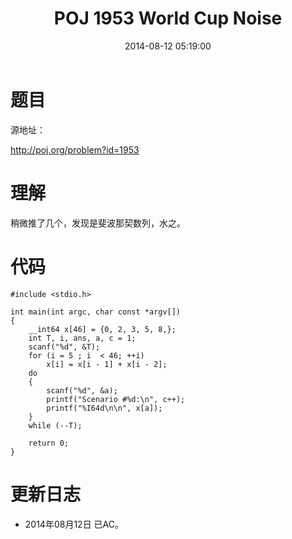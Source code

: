 ﻿---
title: POJ 1953 World Cup Noise
date: 2014-08-12 05:19:00
categories: Exercise
toc: true
---
# 题目
源地址：

http://poj.org/problem?id=1953

# 理解
稍微推了几个，发现是斐波那契数列，水之。

<!-- more -->

# 代码

```
#include <stdio.h>

int main(int argc, char const *argv[])
{
    __int64 x[46] = {0, 2, 3, 5, 8,};
    int T, i, ans, a, c = 1;
    scanf("%d", &T);
    for (i = 5 ; i  < 46; ++i)
        x[i] = x[i - 1] + x[i - 2];
    do
    {
        scanf("%d", &a);
        printf("Scenario #%d:\n", c++);
        printf("%I64d\n\n", x[a]);
    }
    while (--T);

    return 0;
}

```

# 更新日志
- 2014年08月12日 已AC。